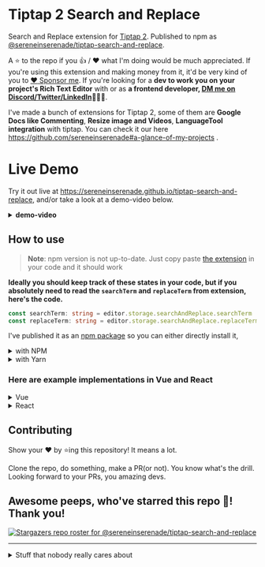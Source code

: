 # Tiptap 2 Search and Replace

Search and Replace extension for [Tiptap 2](https://tiptap.dev). Published to npm as [@sereneinserenade/tiptap-search-and-replace](https://www.npmjs.com/package/@sereneinserenade/tiptap-search-and-replace).

A ⭐️ to the repo if you 👍 / ❤️  what I'm doing would be much appreciated. If you're using this extension and making money from it, it'd be very kind of you to [:heart: Sponsor me](https://github.com/sponsors/sereneinserenade). If you're looking for a **dev to work you on your project's Rich Text Editor** with or as **a frontend developer, [DM me on Discord/Twitter/LinkedIn](https://github.com/sereneinserenade)👨‍💻🤩**.

I've made a bunch of extensions for Tiptap 2, some of them are **Google Docs like Commenting**, **Resize image and Videos**, **LanguageTool integration** with tiptap. You can check it our here https://github.com/sereneinserenade#a-glance-of-my-projects .

# Live Demo

Try it out live at https://sereneinserenade.github.io/tiptap-search-and-replace, and/or take a look at a demo-video below.

<details> 
  <summary> <b>demo-video</b> </summary>
  
https://user-images.githubusercontent.com/45892659/163356581-5fd38888-4e29-41d9-b64f-d17948ef7a16.mov
</details>

## How to use

> **Note**: npm version is not up-to-date. Just copy paste [the extension](./src/searchAndReplace.ts) in your code and it should work

**Ideally you should keep track of these states in your code, but if you absolutely need to read the `searchTerm` and `replaceTerm` from extension, here's the code.**
```ts
const searchTerm: string = editor.storage.searchAndReplace.searchTerm
const replaceTerm: string = editor.storage.searchAndReplace.replaceTerm
```


I've published it as an [npm package](https://www.npmjs.com/package/@sereneinserenade/tiptap-search-and-replace) so you can either directly install it, 
 
<details>
  <summary> with NPM </summary>

```
npm i @sereneinserenade/tiptap-search-and-replace
```
</details>
<details>
  <summary> with Yarn </summary>

```
yarn add @sereneinserenade/tiptap-search-and-replace
```
</details>

### Here are example implementations in Vue and React

<details>
  <summary> Vue </summary>

```ts
import { Editor } from "@tiptap/core";
import { SearchNReplace } from "./path/to/search-n-replace.ts/";

const editor = new Editor({
  content: "<p>Example Text</p>",
  extensions: [
    SearchNReplace.configure({
      searchResultClass: "search-result", // class to give to found items. default 'search-result'
      caseSensitive: false, // no need to explain
      disableRegex: false, // also no need to explain
    }),
  ],
});

const searchTerm = ref<string>("replace");

const replaceTerm = ref<string>("astonishing");

// you can use the commands provided by SearchNReplace extension to update the values of search and replace terms.
const updateSearchReplace = () => {
  if (!editor.value) return;
  editor.value.commands.setSearchTerm(searchTerm.value);
  editor.value.commands.setReplaceTerm(replaceTerm.value);
};
```
</details>
  
<details>
  <summary> React </summary>

```ts
import { Editor } from "@tiptap/core";
import { SearchNReplace } from "./path/to/search-n-replace.ts/";

const editor = new Editor({
  content: "<p>Example Text</p>",
  extensions: [
    SearchNReplace.configure({
      searchResultClass: "search-result", // class to give to found items. default 'search-result'
      caseSensitive: false, // no need to explain
      disableRegex: false, // also no need to explain
    }),
  ],
});

const searchTerm = useState<string>("replace");

const replaceTerm = useState<string>("astonishing");

// you can use the commands provided by SearchNReplace extension to update the values of search and replace terms.
const updateSearchReplace = () => { // you can probably use `useCallback` hook)
  if (!editor.value) return;
  editor.value.commands.setSearchTerm(searchTerm.value);
  editor.value.commands.setReplaceTerm(replaceTerm.value);
};
```
</details>



## Contributing

Show your ❤️ by ⭐️ing this repository! It means a lot.

Clone the repo, do something, make a PR(or not). You know what's the drill. Looking forward to your PRs, you amazing devs.

## Awesome peeps, who've starred this repo 🚀! Thank you!
[![Stargazers repo roster for @sereneinserenade/tiptap-search-and-replace](https://reporoster.com/stars/dark/sereneinserenade/tiptap-search-and-replace)](https://github.com/sereneinserenade/tiptap-search-and-replace/stargazers)

---

<details>
  <summary> Stuff that nobody really cares about </summary>

  # Vue 3 + Vite

  This template should help get you started developing with Vue 3 in Vite. The template uses Vue 3 `<script setup>` SFCs, check out the [script setup docs](https://v3.vuejs.org/api/sfc-script-setup.html#sfc-script-setup) to learn more.

  ## Recommended IDE Setup

  - [VS Code](https://code.visualstudio.com/) + [Volar](https://marketplace.visualstudio.com/items?itemName=johnsoncodehk.volar)
</details>
